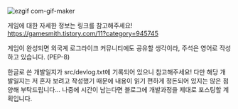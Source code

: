 ![ezgif com-gif-maker](https://user-images.githubusercontent.com/63915665/112706472-b4646500-8ee7-11eb-8d6e-3274e2ce52b5.gif)

게임에 대한 자세한 정보는  링크를 참고해주세요!
https://gamesmith.tistory.com/11?category=945745



게임이 완성되면 외국계 로그라이크 커뮤니티에도 공유할 생각이라, 주석은 영어로 작성하고 있습니다. (PEP-8)

한글로 쓴 개발일지가 src/devlog.txt에 기록되어 있으니 참고해주세요!
다만 해당 개발일지는 저 혼자 보려고 작성했기 때문에 내용이 읽기 편하게 정돈되어 있지는 않은 점 양해 부탁드립니다... 
나중에 시간이 남는다면 블로그에 개발과정을 제대로 포스팅할 계획입니다.
